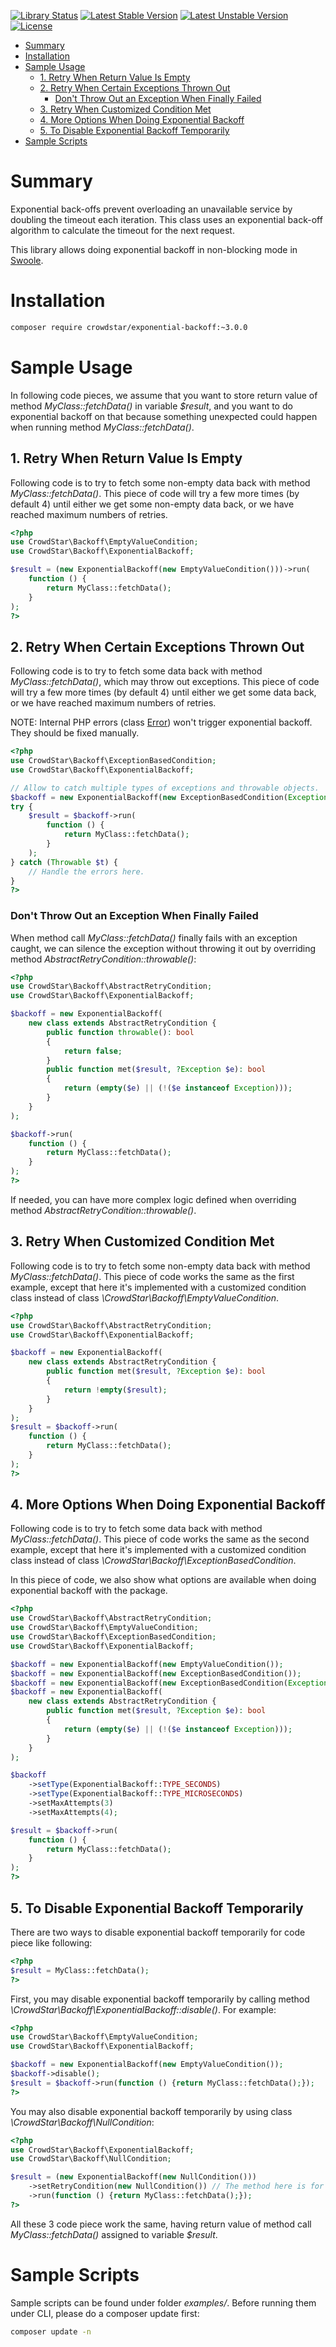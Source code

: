 [![Library Status](https://github.com/Crowdstar/exponential-backoff/workflows/Tests/badge.svg)](https://github.com/Crowdstar/exponential-backoff/actions)
[![Latest Stable Version](https://poser.pugx.org/Crowdstar/exponential-backoff/v/stable.svg)](https://packagist.org/packages/crowdstar/exponential-backoff)
[![Latest Unstable Version](https://poser.pugx.org/Crowdstar/exponential-backoff/v/unstable.svg)](https://packagist.org/packages/crowdstar/exponential-backoff)
[![License](https://poser.pugx.org/Crowdstar/exponential-backoff/license.svg)](https://packagist.org/packages/crowdstar/exponential-backoff)

* [Summary](#summary)
* [Installation](#installation)
* [Sample Usage](#sample-usage)
     * [1. Retry When Return Value Is Empty](#1-retry-when-return-value-is-empty)
     * [2. Retry When Certain Exceptions Thrown Out](#2-retry-when-certain-exceptions-thrown-out)
          * [Don't Throw Out an Exception When Finally Failed](#dont-throw-out-an-exception-when-finally-failed)
     * [3. Retry When Customized Condition Met](#3-retry-when-customized-condition-met)
     * [4. More Options When Doing Exponential Backoff](#4-more-options-when-doing-exponential-backoff)
     * [5. To Disable Exponential Backoff Temporarily](#5-to-disable-exponential-backoff-temporarily)
* [Sample Scripts](#sample-scripts)

# Summary

Exponential back-offs prevent overloading an unavailable service by doubling the timeout each iteration. This class uses
an exponential back-off algorithm to calculate the timeout for the next request.

This library allows doing exponential backoff in non-blocking mode in [Swoole](https://github.com/swoole/swoole-src).

# Installation

```bash
composer require crowdstar/exponential-backoff:~3.0.0
```

# Sample Usage

In following code pieces, we assume that you want to store return value of method _MyClass::fetchData()_ in variable
_$result_, and you want to do exponential backoff on that because something unexpected could happen when running method
_MyClass::fetchData()_.

## 1. Retry When Return Value Is Empty

Following code is to try to fetch some non-empty data back with method _MyClass::fetchData()_. This piece of code will
try a few more times (by default 4) until either we get some non-empty data back, or we have reached maximum numbers
of retries.
 
```php
<?php
use CrowdStar\Backoff\EmptyValueCondition;
use CrowdStar\Backoff\ExponentialBackoff;

$result = (new ExponentialBackoff(new EmptyValueCondition()))->run(
    function () {
        return MyClass::fetchData();
    }
);
?>
```

## 2. Retry When Certain Exceptions Thrown Out

Following code is to try to fetch some data back with method _MyClass::fetchData()_, which may throw out exceptions.
This piece of code will try a few more times (by default 4) until either we get some data back, or we have reached
maximum numbers of retries.

NOTE: Internal PHP errors (class [Error](https://www.php.net/error)) won't trigger exponential backoff. They should be
fixed manually.

```php
<?php
use CrowdStar\Backoff\ExceptionBasedCondition;
use CrowdStar\Backoff\ExponentialBackoff;

// Allow to catch multiple types of exceptions and throwable objects.
$backoff = new ExponentialBackoff(new ExceptionBasedCondition(Exception::class, Throwable::class));
try {
    $result = $backoff->run(
        function () {
            return MyClass::fetchData();
        }
    );
} catch (Throwable $t) {
    // Handle the errors here.
}
?>
```

### Don't Throw Out an Exception When Finally Failed

When method call _MyClass::fetchData()_ finally fails with an exception caught, we can silence the exception without
throwing it out by overriding method _AbstractRetryCondition::throwable()_:

```php
<?php
use CrowdStar\Backoff\AbstractRetryCondition;
use CrowdStar\Backoff\ExponentialBackoff;

$backoff = new ExponentialBackoff(
    new class extends AbstractRetryCondition {
        public function throwable(): bool
        {
            return false;
        }
        public function met($result, ?Exception $e): bool
        {
            return (empty($e) || (!($e instanceof Exception)));
        }
    }
);

$backoff->run(
    function () {
        return MyClass::fetchData();
    }
);
?>
```

If needed, you can have more complex logic defined when overriding method _AbstractRetryCondition::throwable()_.

## 3. Retry When Customized Condition Met

Following code is to try to fetch some non-empty data back with method _MyClass::fetchData()_. This piece of code works
the same as the first example, except that here it's implemented with a customized condition class instead of class
_\CrowdStar\Backoff\EmptyValueCondition_.

```php
<?php
use CrowdStar\Backoff\AbstractRetryCondition;
use CrowdStar\Backoff\ExponentialBackoff;

$backoff = new ExponentialBackoff(
    new class extends AbstractRetryCondition {
        public function met($result, ?Exception $e): bool
        {
            return !empty($result);
        }
    }
);
$result = $backoff->run(
    function () {
        return MyClass::fetchData();
    }
);
?>
```

## 4. More Options When Doing Exponential Backoff

Following code is to try to fetch some data back with method _MyClass::fetchData()_. This piece of code works the
same as the second example, except that here it's implemented with a customized condition class instead of class
_\CrowdStar\Backoff\ExceptionBasedCondition_.

In this piece of code, we also show what options are available when doing exponential backoff with the package.

```php
<?php
use CrowdStar\Backoff\AbstractRetryCondition;
use CrowdStar\Backoff\EmptyValueCondition;
use CrowdStar\Backoff\ExceptionBasedCondition;
use CrowdStar\Backoff\ExponentialBackoff;

$backoff = new ExponentialBackoff(new EmptyValueCondition());
$backoff = new ExponentialBackoff(new ExceptionBasedCondition());
$backoff = new ExponentialBackoff(new ExceptionBasedCondition(Exception::class, Throwable::class));
$backoff = new ExponentialBackoff(
    new class extends AbstractRetryCondition {
        public function met($result, ?Exception $e): bool
        {
            return (empty($e) || (!($e instanceof Exception)));
        }
    }
);

$backoff
    ->setType(ExponentialBackoff::TYPE_SECONDS)
    ->setType(ExponentialBackoff::TYPE_MICROSECONDS)
    ->setMaxAttempts(3)
    ->setMaxAttempts(4);

$result = $backoff->run(
    function () {
        return MyClass::fetchData();
    }
);
?>
```

## 5. To Disable Exponential Backoff Temporarily

There are two ways to disable exponential backoff temporarily for code piece like following:

```php
<?php
$result = MyClass::fetchData();
?>
```

First, you may disable exponential backoff temporarily by calling method _\CrowdStar\Backoff\ExponentialBackoff::disable()_. For example:

```php
<?php
use CrowdStar\Backoff\EmptyValueCondition;
use CrowdStar\Backoff\ExponentialBackoff;

$backoff = new ExponentialBackoff(new EmptyValueCondition());
$backoff->disable();
$result = $backoff->run(function () {return MyClass::fetchData();});
?>
```

You may also disable exponential backoff temporarily by using class _\CrowdStar\Backoff\NullCondition_:

```php
<?php
use CrowdStar\Backoff\ExponentialBackoff;
use CrowdStar\Backoff\NullCondition;

$result = (new ExponentialBackoff(new NullCondition()))
    ->setRetryCondition(new NullCondition()) // The method here is for demonstration purpose.
    ->run(function () {return MyClass::fetchData();});
?>
```

All these 3 code piece work the same, having return value of method call _MyClass::fetchData()_ assigned to variable _$result_.

# Sample Scripts

Sample scripts can be found under folder _examples/_. Before running them under CLI, please do a composer update first:

```bash
composer update -n
```
